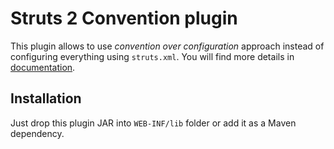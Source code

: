 # Struts 2 Convention plugin
This plugin allows to use _convention over configuration_ approach instead of configuring everything using `struts.xml`.
You will find more details in [documentation](https://struts.apache.org/plugins/convention/).

## Installation
Just drop this plugin JAR into `WEB-INF/lib` folder or add it as a Maven dependency.
